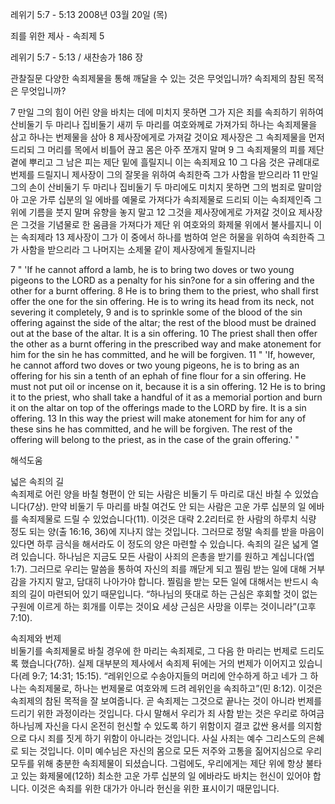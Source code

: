 레위기 5:7 - 5:13 
2008년 03월 20일 (목)

죄를 위한 제사 - 속죄제 5



레위기 5:7 - 5:13 / 새찬송가 186 장


관찰질문
다양한 속죄제물을 통해 깨달을 수 있는 것은 무엇입니까?
속죄제의 참된 목적은 무엇입니까?

7 만일 그의 힘이 어린 양을 바치는 데에 미치지 못하면 그가 지은 죄를 속죄하기 위하여 산비둘기 두 마리나 집비둘기 새끼 두 마리를 여호와께로 가져가되 하나는 속죄제물을 삼고 하나는 번제물을 삼아 8 제사장에게로 가져갈 것이요 제사장은 그 속죄제물을 먼저 드리되 그 머리를 목에서 비틀어 끊고 몸은 아주 쪼개지 말며 9 그 속죄제물의 피를 제단 곁에 뿌리고 그 남은 피는 제단 밑에 흘릴지니 이는 속죄제요 10 그 다음 것은 규례대로 번제를 드릴지니 제사장이 그의 잘못을 위하여 속죄한즉 그가 사함을 받으리라 11 만일 그의 손이 산비둘기 두 마리나 집비둘기 두 마리에도 미치지 못하면 그의 범죄로 말미암아 고운 가루 십분의 일 에바를 예물로 가져다가 속죄제물로 드리되 이는 속죄제인즉 그 위에 기름을 붓지 말며 유향을 놓지 말고 12 그것을 제사장에게로 가져갈 것이요 제사장은 그것을 기념물로 한 움큼을 가져다가 제단 위 여호와의 화제물 위에서 불사를지니 이는 속죄제라 13 제사장이 그가 이 중에서 하나를 범하여 얻은 허물을 위하여 속죄한즉 그가 사함을 받으리라 그 나머지는 소제물 같이 제사장에게 돌릴지니라  

7 " 'If he cannot afford a lamb, he is to bring two doves or two young pigeons to the LORD as a penalty for his sin?one for a sin offering and the other for a burnt offering. 8 He is to bring them to the priest, who shall first offer the one for the sin offering. He is to wring its head from its neck, not severing it completely, 9 and is to sprinkle some of the blood of the sin offering against the side of the altar; the rest of the blood must be drained out at the base of the altar. It is a sin offering. 10 The priest shall then offer the other as a burnt offering in the prescribed way and make atonement for him for the sin he has committed, and he will be forgiven. 11 " 'If, however, he cannot afford two doves or two young pigeons, he is to bring as an offering for his sin a tenth of an ephah of fine flour for a sin offering. He must not put oil or incense on it, because it is a sin offering. 12 He is to bring it to the priest, who shall take a handful of it as a memorial portion and burn it on the altar on top of the offerings made to the LORD by fire. It is a sin offering. 13 In this way the priest will make atonement for him for any of these sins he has committed, and he will be forgiven. The rest of the offering will belong to the priest, as in the case of the grain offering.' "

해석도움





넓은 속죄의 길  
속죄제로 어린 양을 바칠 형편이 안 되는 사람은 비둘기 두 마리로 대신 바칠 수 있었습니다(7상). 만약 비둘기 두 마리를 바칠 여건도 안 되는 사람은 고운 가루 십분의 일 에바를 속죄제물로 드릴 수 있었습니다(11). 이것은 대략 2.2리터로 한 사람의 하루치 식량 정도 되는 양(출 16:16, 36)에 지나지 않는 것입니다. 그러므로 정말 속죄를 받을 마음이 있다면 하루 금식을 해서라도 이 정도의 양은 마련할 수 있습니다. 속죄의 길은 넓게 열려 있습니다. 하나님은 지금도 모든 사람이 사죄의 은총을 받기를 원하고 계십니다(엡 1:7). 그러므로 우리는 말씀을 통하여 자신의 죄를 깨닫게 되고 찔림 받는 일에 대해 거부감을 가지지 말고, 담대히 나아가야 합니다. 찔림을 받는 모든 일에 대해서는 반드시 속죄의 길이 마련되어 있기 때문입니다. “하나님의 뜻대로 하는 근심은 후회할 것이 없는 구원에 이르게 하는 회개를 이루는 것이요 세상 근심은 사망을 이루는 것이니라”(고후 7:10).       

속죄제와 번제  
비둘기를 속죄제물로 바칠 경우에 한 마리는 속죄제로, 그 다음 한 마리는 번제로 드리도록 했습니다(7하). 실제 대부분의 제사에서 속죄제 뒤에는 거의 번제가 이어지고 있습니다(레 9:7; 14:31; 15:15). “레위인으로 수송아지들의 머리에 안수하게 하고 네가 그 하나는 속죄제물로, 하나는 번제물로 여호와께 드려 레위인을 속죄하고”(민 8:12). 이것은 속죄제의 참된 목적을 잘 보여줍니다. 곧 속죄제는 그것으로 끝나는 것이 아니라 번제를 드리기 위한 과정이라는 것입니다. 다시 말해서 우리가 죄 사함 받는 것은 우리로 하여금 하나님께 자신을 다시 온전히 헌신할 수 있도록 하기 위함이지 결코 값싼 용서를 의지함으로 다시 죄를 짓게 하기 위함이 아니라는 것입니다. 사실 사죄는 예수 그리스도의 은혜로 되는 것입니다. 이미 예수님은 자신의 몸으로 모든 저주와 고통을 짊어지심으로 우리 모두를 위해 충분한 속죄제물이 되셨습니다. 그럼에도, 우리에게는 제단 위에 항상 불타고 있는 화제물에(12하) 최소한 고운 가루 십분의 일 에바라도 바치는 헌신이 있어야 합니다. 이것은 속죄를 위한 대가가 아니라 헌신을 위한 표시이기 때문입니다.